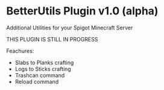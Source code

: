 # BetterUtils Plugin v1.0 (alpha)
Additional Utilities for your Spigot Minecraft Server

THIS PLUGIN IS STILL IN PROGRESS

Feachures:
- Slabs to Planks crafting
- Logs to Sticks crafting
- Trashcan command
- Reload command
